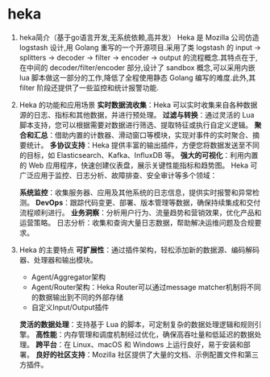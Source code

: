 # heka

1. heka简介（基于go语言开发,无系统依赖,高并发）
   Heka 是 Mozilla 公司仿造 logstash 设计,用 Golang 重写的一个开源项目.采用了类 logstash 的 input -> splitters -> decoder -> filter -> encoder -> output 的流程概念.其特点在于,在中间的 decoder/filter/encoder 部分,设计了 sandbox 概念,可以采用内嵌 lua 脚本做这一部分的工作,降低了全程使用静态 Golang 编写的难度.此外,其 filter 阶段还提供了一些监控和统计报警功能.

2. Heka 的功能和应用场景
   **实时数据流收集**：Heka 可以实时收集来自各种数据源的日志、指标和其他数据，并进行预处理。
   **过滤与转换**：通过灵活的 Lua 脚本支持，您可以根据需要对数据进行筛选、提取特征或执行自定义逻辑。
   **聚合和汇总**：借助内置的计数器、滑动窗口等模块，实现对事件的实时聚合、摘要统计。
   **多协议支持**：Heka 提供丰富的输出插件，方便您将数据发送至不同的目标，如 Elasticsearch、Kafka、InfluxDB 等。
   **强大的可视化**：利用内置的 Web 应用程序，快速创建仪表盘，展示关键性能指标和趋势图。
   Heka 可广泛应用于监控、日志分析、故障排查、安全审计等多个领域：

   **系统监控**：收集服务器、应用及其他系统的日志信息，提供实时报警和异常检测。
   **DevOps**：跟踪代码变更、部署、版本管理等数据，确保持续集成和交付流程顺利进行。
   **业务洞察**：分析用户行为、流量趋势和营销效果，优化产品和运营策略。
   日志分析：收集和查询大量日志数据，帮助解决运维问题及合规要求。

3. Heka 的主要特点
   **可扩展性**：通过插件架构，轻松添加新的数据源、编码解码器、处理器和输出模块。
   
   - Agent/Aggregator架构
   - Agent/Router架构：Heka Router可以通过message matcher机制将不同的数据输出到不同的外部存储
   - 自定义Input/Output插件

   **灵活的数据处理**：支持基于 Lua 的脚本，可定制复杂的数据处理逻辑和规则引擎。
   **高性能**：内存管理和调度机制经过优化，确保高吞吐量和低延迟的数据处理。
   **跨平台**：在 Linux、macOS 和 Windows 上运行良好，易于安装和部署。
   **良好的社区支持**：Mozilla 社区提供了大量的文档、示例配置文件和第三方插件。
   
   